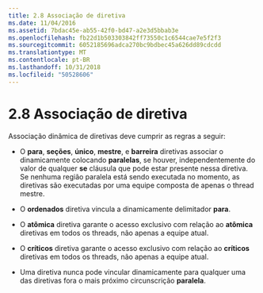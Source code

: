 ```yaml
---
title: 2.8 Associação de diretiva
ms.date: 11/04/2016
ms.assetid: 7bdac45e-ab55-42f0-bd47-a2e3d5bbab3e
ms.openlocfilehash: fb22d1b503303842ff73550c1c6544cae7e5f2f3
ms.sourcegitcommit: 6052185696adca270bc9bdbec45a626dd89cdcdd
ms.translationtype: MT
ms.contentlocale: pt-BR
ms.lasthandoff: 10/31/2018
ms.locfileid: "50528606"
---
```

# <a name="28-directive-binding"></a>2.8 Associação de diretiva

Associação dinâmica de diretivas deve cumprir as regras a seguir:

- O **para**, **seções**, **único**, **mestre**, e **barreira** diretivas associar o dinamicamente colocando **paralelas**, se houver, independentemente do valor de qualquer **se** cláusula que pode estar presente nessa diretiva. Se nenhuma região paralela está sendo executada no momento, as diretivas são executadas por uma equipe composta de apenas o thread mestre.

- O **ordenados** diretiva vincula a dinamicamente delimitador **para**.

- O **atômica** diretiva garante o acesso exclusivo com relação ao **atômica** diretivas em todos os threads, não apenas a equipe atual.

- O **críticos** diretiva garante o acesso exclusivo com relação ao **críticos** diretivas em todos os threads, não apenas a equipe atual.

- Uma diretiva nunca pode vincular dinamicamente para qualquer uma das diretivas fora o mais próximo circunscrição **paralela**.